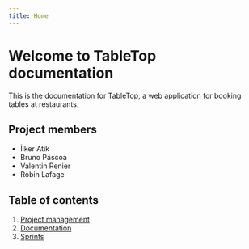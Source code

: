 ```yaml
---
title: Home
---
```


# Welcome to TableTop documentation

This is the documentation for TableTop, a web application for booking tables at restaurants.

## Project members
- İlker Atik 
- Bruno Páscoa
- Valentin Renier
- Robin Lafage

## Table of contents
1. [Project management](/management)
2. [Documentation](/documentation)
3. [Sprints](/sprints)